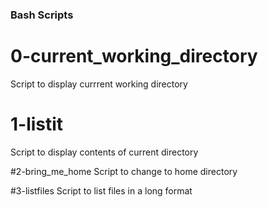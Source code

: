 ### Bash Scripts

# 0-current_working_directory
Script to display currrent working directory

# 1-listit
Script to display contents of current directory

#2-bring_me_home
Script to change to home directory

#3-listfiles
Script to list files in a long format

